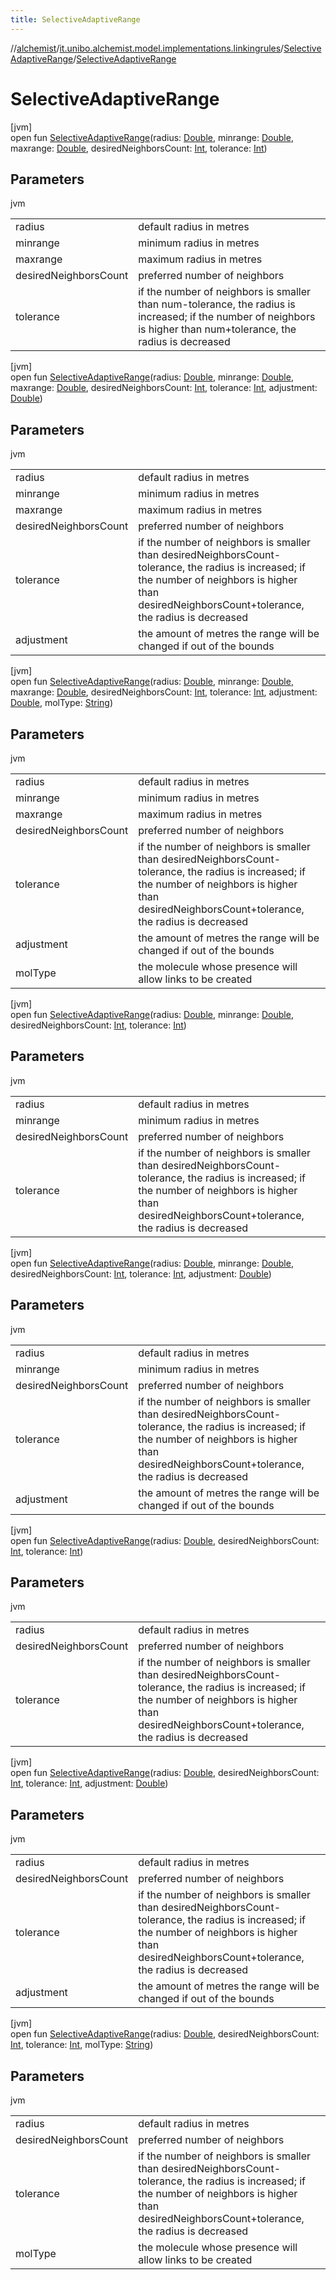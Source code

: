 ```yaml
---
title: SelectiveAdaptiveRange
---
```

//[alchemist](../../../index.html)/[it.unibo.alchemist.model.implementations.linkingrules](../index.html)/[SelectiveAdaptiveRange](index.html)/[SelectiveAdaptiveRange](-selective-adaptive-range.html)



# SelectiveAdaptiveRange



[jvm]\
open fun [SelectiveAdaptiveRange](-selective-adaptive-range.html)(radius: [Double](https://kotlinlang.org/api/latest/jvm/stdlib/kotlin/-double/index.html), minrange: [Double](https://kotlinlang.org/api/latest/jvm/stdlib/kotlin/-double/index.html), maxrange: [Double](https://kotlinlang.org/api/latest/jvm/stdlib/kotlin/-double/index.html), desiredNeighborsCount: [Int](https://kotlinlang.org/api/latest/jvm/stdlib/kotlin/-int/index.html), tolerance: [Int](https://kotlinlang.org/api/latest/jvm/stdlib/kotlin/-int/index.html))



## Parameters


jvm

| | |
|---|---|
| radius | default radius in metres |
| minrange | minimum radius in metres |
| maxrange | maximum radius in metres |
| desiredNeighborsCount | preferred number of neighbors |
| tolerance | if the number of neighbors is smaller than num-tolerance, the radius is increased; if the number of neighbors is higher than num+tolerance, the radius is decreased |





[jvm]\
open fun [SelectiveAdaptiveRange](-selective-adaptive-range.html)(radius: [Double](https://kotlinlang.org/api/latest/jvm/stdlib/kotlin/-double/index.html), minrange: [Double](https://kotlinlang.org/api/latest/jvm/stdlib/kotlin/-double/index.html), maxrange: [Double](https://kotlinlang.org/api/latest/jvm/stdlib/kotlin/-double/index.html), desiredNeighborsCount: [Int](https://kotlinlang.org/api/latest/jvm/stdlib/kotlin/-int/index.html), tolerance: [Int](https://kotlinlang.org/api/latest/jvm/stdlib/kotlin/-int/index.html), adjustment: [Double](https://kotlinlang.org/api/latest/jvm/stdlib/kotlin/-double/index.html))



## Parameters


jvm

| | |
|---|---|
| radius | default radius in metres |
| minrange | minimum radius in metres |
| maxrange | maximum radius in metres |
| desiredNeighborsCount | preferred number of neighbors |
| tolerance | if the number of neighbors is smaller than desiredNeighborsCount-tolerance, the radius is increased; if the number of neighbors is higher than desiredNeighborsCount+tolerance, the radius is decreased |
| adjustment | the amount of metres the range will be changed if out of the bounds |





[jvm]\
open fun [SelectiveAdaptiveRange](-selective-adaptive-range.html)(radius: [Double](https://kotlinlang.org/api/latest/jvm/stdlib/kotlin/-double/index.html), minrange: [Double](https://kotlinlang.org/api/latest/jvm/stdlib/kotlin/-double/index.html), maxrange: [Double](https://kotlinlang.org/api/latest/jvm/stdlib/kotlin/-double/index.html), desiredNeighborsCount: [Int](https://kotlinlang.org/api/latest/jvm/stdlib/kotlin/-int/index.html), tolerance: [Int](https://kotlinlang.org/api/latest/jvm/stdlib/kotlin/-int/index.html), adjustment: [Double](https://kotlinlang.org/api/latest/jvm/stdlib/kotlin/-double/index.html), molType: [String](https://docs.oracle.com/javase/8/docs/api/java/lang/String.html))



## Parameters


jvm

| | |
|---|---|
| radius | default radius in metres |
| minrange | minimum radius in metres |
| maxrange | maximum radius in metres |
| desiredNeighborsCount | preferred number of neighbors |
| tolerance | if the number of neighbors is smaller than desiredNeighborsCount-tolerance, the radius is increased; if the number of neighbors is higher than desiredNeighborsCount+tolerance, the radius is decreased |
| adjustment | the amount of metres the range will be changed if out of the bounds |
| molType | the molecule whose presence will allow links to be created |





[jvm]\
open fun [SelectiveAdaptiveRange](-selective-adaptive-range.html)(radius: [Double](https://kotlinlang.org/api/latest/jvm/stdlib/kotlin/-double/index.html), minrange: [Double](https://kotlinlang.org/api/latest/jvm/stdlib/kotlin/-double/index.html), desiredNeighborsCount: [Int](https://kotlinlang.org/api/latest/jvm/stdlib/kotlin/-int/index.html), tolerance: [Int](https://kotlinlang.org/api/latest/jvm/stdlib/kotlin/-int/index.html))



## Parameters


jvm

| | |
|---|---|
| radius | default radius in metres |
| minrange | minimum radius in metres |
| desiredNeighborsCount | preferred number of neighbors |
| tolerance | if the number of neighbors is smaller than desiredNeighborsCount-tolerance, the radius is increased; if the number of neighbors is higher than desiredNeighborsCount+tolerance, the radius is decreased |





[jvm]\
open fun [SelectiveAdaptiveRange](-selective-adaptive-range.html)(radius: [Double](https://kotlinlang.org/api/latest/jvm/stdlib/kotlin/-double/index.html), minrange: [Double](https://kotlinlang.org/api/latest/jvm/stdlib/kotlin/-double/index.html), desiredNeighborsCount: [Int](https://kotlinlang.org/api/latest/jvm/stdlib/kotlin/-int/index.html), tolerance: [Int](https://kotlinlang.org/api/latest/jvm/stdlib/kotlin/-int/index.html), adjustment: [Double](https://kotlinlang.org/api/latest/jvm/stdlib/kotlin/-double/index.html))



## Parameters


jvm

| | |
|---|---|
| radius | default radius in metres |
| minrange | minimum radius in metres |
| desiredNeighborsCount | preferred number of neighbors |
| tolerance | if the number of neighbors is smaller than desiredNeighborsCount-tolerance, the radius is increased; if the number of neighbors is higher than desiredNeighborsCount+tolerance, the radius is decreased |
| adjustment | the amount of metres the range will be changed if out of the bounds |





[jvm]\
open fun [SelectiveAdaptiveRange](-selective-adaptive-range.html)(radius: [Double](https://kotlinlang.org/api/latest/jvm/stdlib/kotlin/-double/index.html), desiredNeighborsCount: [Int](https://kotlinlang.org/api/latest/jvm/stdlib/kotlin/-int/index.html), tolerance: [Int](https://kotlinlang.org/api/latest/jvm/stdlib/kotlin/-int/index.html))



## Parameters


jvm

| | |
|---|---|
| radius | default radius in metres |
| desiredNeighborsCount | preferred number of neighbors |
| tolerance | if the number of neighbors is smaller than desiredNeighborsCount-tolerance, the radius is increased; if the number of neighbors is higher than desiredNeighborsCount+tolerance, the radius is decreased |





[jvm]\
open fun [SelectiveAdaptiveRange](-selective-adaptive-range.html)(radius: [Double](https://kotlinlang.org/api/latest/jvm/stdlib/kotlin/-double/index.html), desiredNeighborsCount: [Int](https://kotlinlang.org/api/latest/jvm/stdlib/kotlin/-int/index.html), tolerance: [Int](https://kotlinlang.org/api/latest/jvm/stdlib/kotlin/-int/index.html), adjustment: [Double](https://kotlinlang.org/api/latest/jvm/stdlib/kotlin/-double/index.html))



## Parameters


jvm

| | |
|---|---|
| radius | default radius in metres |
| desiredNeighborsCount | preferred number of neighbors |
| tolerance | if the number of neighbors is smaller than desiredNeighborsCount-tolerance, the radius is increased; if the number of neighbors is higher than desiredNeighborsCount+tolerance, the radius is decreased |
| adjustment | the amount of metres the range will be changed if out of the bounds |





[jvm]\
open fun [SelectiveAdaptiveRange](-selective-adaptive-range.html)(radius: [Double](https://kotlinlang.org/api/latest/jvm/stdlib/kotlin/-double/index.html), desiredNeighborsCount: [Int](https://kotlinlang.org/api/latest/jvm/stdlib/kotlin/-int/index.html), tolerance: [Int](https://kotlinlang.org/api/latest/jvm/stdlib/kotlin/-int/index.html), molType: [String](https://docs.oracle.com/javase/8/docs/api/java/lang/String.html))



## Parameters


jvm

| | |
|---|---|
| radius | default radius in metres |
| desiredNeighborsCount | preferred number of neighbors |
| tolerance | if the number of neighbors is smaller than desiredNeighborsCount-tolerance, the radius is increased; if the number of neighbors is higher than desiredNeighborsCount+tolerance, the radius is decreased |
| molType | the molecule whose presence will allow links to be created |




